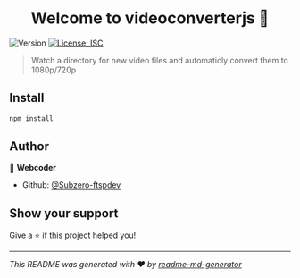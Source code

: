 <h1 align="center">Welcome to videoconverterjs 👋</h1>
<p>
  <img alt="Version" src="https://img.shields.io/badge/version-1.0.0-blue.svg?cacheSeconds=2592000" />
  <a href="#" target="_blank">
    <img alt="License: ISC" src="https://img.shields.io/badge/License-ISC-yellow.svg" />
  </a>
</p>

> Watch a directory for new video files and automaticly convert them to 1080p/720p

## Install

```sh
npm install
```

## Author

👤 **Webcoder**

* Github: [@Subzero-ftspdev](https://github.com/Subzero-ftspdev)

## Show your support

Give a ⭐️ if this project helped you!

***
_This README was generated with ❤️ by [readme-md-generator](https://github.com/kefranabg/readme-md-generator)_